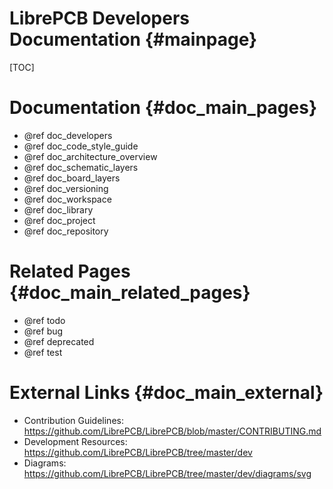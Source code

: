 LibrePCB Developers Documentation {#mainpage}
=============================================

[TOC]

# Documentation {#doc_main_pages}

- @ref doc_developers
- @ref doc_code_style_guide
- @ref doc_architecture_overview
- @ref doc_schematic_layers
- @ref doc_board_layers
- @ref doc_versioning
- @ref doc_workspace
- @ref doc_library
- @ref doc_project
- @ref doc_repository


# Related Pages {#doc_main_related_pages}

- @ref todo
- @ref bug
- @ref deprecated
- @ref test


# External Links {#doc_main_external}

- Contribution Guidelines: https://github.com/LibrePCB/LibrePCB/blob/master/CONTRIBUTING.md
- Development Resources: https://github.com/LibrePCB/LibrePCB/tree/master/dev
- Diagrams: https://github.com/LibrePCB/LibrePCB/tree/master/dev/diagrams/svg

